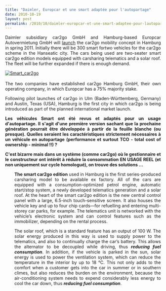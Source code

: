 ```yaml
---
title: "Daimler, Europcar et une smart adaptée pour l'autopartage"
date: 2010-10-19
layout: post
permalink: /2010/10/daimler-europcar-et-une-smart-adaptee-pour-lautopartage.html
---
```


<p style="text-align: justify">Daimler subsidiary car2go GmbH and Hamburg-based Europcar Autovermietung GmbH will <a href="http://media.daimler.com/dcmedia/0-921-1193661-1-1340898-1-0-0-0-0-1-12761-612873-0-1-0-0-0-0-0.html?TS=1287435494355">launch</a> the car2go mobility concept in Hamburg in spring 2011. Initially there will be 300 smart fortwo vehicles for the car2go scheme in the Hanseatic city. The cars being used are two-seater smart car2go edition models equipped with carsharing telematics and a solar roof. The fleet will be further expanded if there is enough demand.</p> <p style="text-align: justify"><a href="/wp-content/uploads/sites/6/old/6a0120a66d2ad4970b0134884ded9a970c-800wi.jpg" rel="lightbox"><img alt="Smart_car2go" class="asset  asset-image at-xid-6a0120a66d2ad4970b0134884ded9a970c" src="/wp-content/uploads/sites/6/old/6a0120a66d2ad4970b0134884ded9a970c-320wi.jpg" style="margin-left: auto;margin-right: auto" title="Smart_car2go" /></a> <br /> <br />The two companies have established car2go Hamburg GmbH, their own operating company, in which Europcar has a 75% majority stake.</p>  <p style="text-align: justify">Following pilot launches of car2go in Ulm (Baden-Württemberg, Germany) and Austin, Texas (USA), Hamburg is the first city in which car2go is being introduced as part of the planned international market launch.</p> <p style="text-align: justify"><strong>Les véhicules Smart ont été revus et adaptés pour un usage d'autopartage. Il s'agit d'une première version sachant que la prochaine génération pourrait être développée à partir de la feuille blanche (ou presque). Quelles seraient les caractéristiques strictement nécessaires à un véhicule en autopartage (performance et surtout TCO - total cost of ownership - minimal !!) ? </strong></p> <p style="text-align: justify"><strong>C'est bizarre mais dans un système (comme car2go) où le gestionnaire et le constructeur ont intérêt à réduire la consommation EN USAGE REEL (et non uniquement sur cycle homologué), on trouve des solutions ... </strong></p>  <!--more-->   <p style="text-align: justify;padding-left: 30px"><strong>The smart car2go edition</strong> used in Hamburg is the first series-produced carsharing model to be available ex factory. All of the cars are equipped with a consumption-optimized petrol engine, automatic start/stop system, a newly developed telematics generation and a solar roof. At the heart of the smart car2go edition is the new central control panel with a large, 6.5-inch touch-sensitive screen. It also houses the vehicle key and up to four chip cards—for refuelling and entering multi-storey car parks, for example. The telematics unit is networked with the vehicle’s electronic system and can control features such as the immobilizer, depending on the rental process.</p> <p style="text-align: justify;padding-left: 30px">The solar roof, which is a standard feature has an output of 100 W. The solar energy produced in this way is used to supply power to the telematics, and also to continually charge the car’s battery. This allows the alternator to be decoupled while driving, thus <strong><em>reducing fuel consumption</em></strong>. In addition, if the vehicle is parked in the sun, solar energy is used to power the ventilation system, which can reduce the temperature in the interior by up to 18 °C. This not only adds to the comfort when a customer gets into the car in summer or in southern climes, but also reduces the burden on the environment, because the air-conditioning system needs to expend considerably less energy to cool the car down, thus <em><strong>reducing fuel consumption</strong></em>.</p>